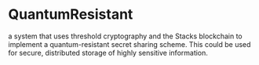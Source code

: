 # QuantumResistant
 a system that uses threshold cryptography and the Stacks blockchain to implement a quantum-resistant secret sharing scheme. This could be used for secure, distributed storage of highly sensitive information.

